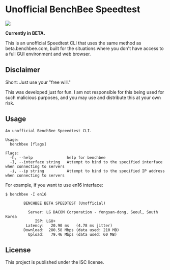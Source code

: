 # Unofficial BenchBee Speedtest

![](https://i.imgur.com/P3UxSQe.png)

**Currently in BETA.**

This is an unofficial Speedtest CLI that uses the same method as beta.benchbee.com, built for the situations where you don't have access to a full GUI environment and web browser.

## Disclaimer

Short: Just use your "free will."

This was developed just for fun. I am not responsible for this being used for such malicious purposes, and you may use and distribute this at your own risk.

## Usage

```shell script
An unofficial BenchBee Speeedtest CLI.

Usage:
  benchbee [flags]

Flags:
  -h, --help               help for benchbee
  -I, --interface string   Attempt to bind to the specified interface when connecting to servers
  -i, --ip string          Attempt to bind to the specified IP address when connecting to servers
```

For example, if you want to use en16 interface:

```
$ benchbee -I en16

        BENCHBEE BETA SPEEDTEST (Unofficial)

          Server: LG DACOM Corporation - Yongsan-dong, Seoul, South Korea
             ISP: LGU+
         Latency:   20.90 ms   (4.78 ms jitter)
        Download:  280.58 Mbps (data used: 210 MB)
          Upload:   79.46 Mbps (data used: 60 MB)
```

## License

This project is published under the ISC license.
